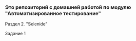 ### Это репозиторий с домашней работой по модулю "Автоматизированное тестирование"

Раздел 2. "Selenide"

Задание 1 
